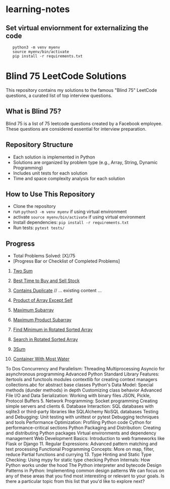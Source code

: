 # learning-notes

## Set virtual enviornment for externalizing the code
```
   python3 -m venv myenv
   source myenv/bin/activate
   pip install -r requirements.txt
```
   # Blind 75 LeetCode Solutions

   This repository contains my solutions to the famous "Blind 75" LeetCode questions, a curated list of top interview questions.

   ## What is Blind 75?
   Blind 75 is a list of 75 leetcode questions created by a Facebook employee. These questions are considered essential for interview preparation.

   ## Repository Structure
   - Each solution is implemented in Python
   - Solutions are organized by problem type (e.g., Array, String, Dynamic Programming)
   - Includes unit tests for each solution
   - Time and space complexity analysis for each solution

   ## How to Use This Repository
   - Clone the repository
   - run `python3 -m venv myenv` if using virtual environment
   - activate `source myenv/bin/activate` if using virtual environment
   - Install dependencies: `pip install -r requirements.txt`
   - Run tests: `pytest tests/`

   ## Progress
   - Total Problems Solved: [X]/75
   - [Progress Bar or Checklist of Completed Problems]

1. [Two Sum](blind_75/two_sum.py)
2. [Best Time to Buy and Sell Stock](blind_75/best_time_to_buy_and_sell_stock.py)
3. [Contains Duplicate](blind_75/contains_duplicate.py)
// ... existing content ...

4. [Product of Array Except Self](blind_75/product_of_array_except_self.py)
5. [Maximum Subarray](blind_75/maximum_subarray.py)
6. [Maximum Product Subarray](blind_75/maximum_product_subarray.py)
7. [Find Minimum in Rotated Sorted Array](blind_75/find_minimum_in_rotated_sorted_array.py)
8. [Search in Rotated Sorted Array](blind_75/search_in_rotated_sorted_array.py)
9. [3Sum](blind_75/3sum.py)
10. [Container With Most Water](blind_75/container_with_most_water.py)


To Dos
Concurrency and Parallelism:
Threading
Multiprocessing
Asyncio for asynchronous programming
Advanced Python Standard Library Features:
itertools and functools modules
contextlib for creating context managers
collections.abc for abstract base classes
Python's Data Model:
Special methods (dunder methods) in depth
Customizing class behavior
Advanced File I/O and Data Serialization:
Working with binary files
JSON, Pickle, Protocol Buffers
5. Network Programming:
Socket programming
Creating simple servers and clients
6. Database Interaction:
SQL databases with sqlite3 or third-party libraries like SQLAlchemy
NoSQL databases
Testing and Debugging:
Unit testing with unittest or pytest
Debugging techniques and tools
Performance Optimization:
Profiling Python code
Cython for performance-critical sections
Python Packaging and Distribution:
Creating and distributing Python packages
Virtual environments and dependency management
Web Development Basics:
Introduction to web frameworks like Flask or Django
11. Regular Expressions:
Advanced pattern matching and text processing
Functional Programming Concepts:
More on map, filter, reduce
Partial functions and currying
13. Type Hinting and Static Type Checking:
Using mypy for static type checking
Python Internals:
How Python works under the hood
The Python interpreter and bytecode
Design Patterns in Python:
Implementing common design patterns
We can focus on any of these areas that you find most interesting or relevant to your goals. Is there a particular topic from this list that you'd like to explore next?
